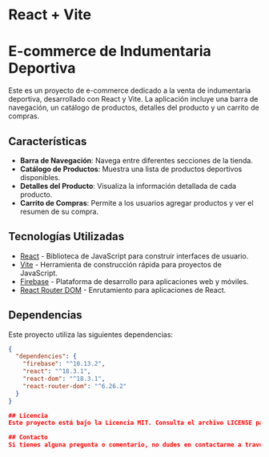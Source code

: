 # React + Vite

# E-commerce de Indumentaria Deportiva

Este es un proyecto de e-commerce dedicado a la venta de indumentaria deportiva, desarrollado con React y Vite. La aplicación incluye una barra de navegación, un catálogo de productos, detalles del producto y un carrito de compras.

## Características

- **Barra de Navegación**: Navega entre diferentes secciones de la tienda.
- **Catálogo de Productos**: Muestra una lista de productos deportivos disponibles.
- **Detalles del Producto**: Visualiza la información detallada de cada producto.
- **Carrito de Compras**: Permite a los usuarios agregar productos y ver el resumen de su compra.

## Tecnologías Utilizadas

- [React](https://reactjs.org/) - Biblioteca de JavaScript para construir interfaces de usuario.
- [Vite](https://vitejs.dev/) - Herramienta de construcción rápida para proyectos de JavaScript.
- [Firebase](https://firebase.google.com/) - Plataforma de desarrollo para aplicaciones web y móviles.
- [React Router DOM](https://reactrouter.com/) - Enrutamiento para aplicaciones de React.

## Dependencias

Este proyecto utiliza las siguientes dependencias:

```json
{
  "dependencies": {
    "firebase": "^10.13.2",
    "react": "^18.3.1",
    "react-dom": "^18.3.1",
    "react-router-dom": "^6.26.2"
  }
}

## Licencia
Este proyecto está bajo la Licencia MIT. Consulta el archivo LICENSE para más detalles.

## Contacto
Si tienes alguna pregunta o comentario, no dudes en contactarme a través de [joangorrita01@gmail.com](joangorrita01@gmail.com).
